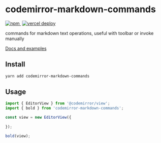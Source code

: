 # codemirror-markdown-commands
<p>
    <a href="https://www.npmjs.com/package/codemirror-markdown-commands" style="margin-right: 4px">
        <img src="https://img.shields.io/npm/v/codemirror-markdown-commands" alt="npm">
    </a>
    <a href="https://cm.yeliex.dev/?path=/docs/markdown-commands">
        <img src="https://therealsujitk-vercel-badge.vercel.app/?app=codemirror-extensions-site-yeliex" alt="vercel deploy">
    </a>
</p>

commands for markdown text operations, useful with toolbar or invoke manually

[Docs and examples](https://cm.yeliex.dev/?path=/docs/markdown-commands)

## Install

```bash
yarn add codemirror-markdown-commands
```

## Usage
```typescript
import { EditorView } from '@codemirror/view';
import { bold } from 'codemirror-markdown-commands';

const view = new EditorView({
    
});

bold(view);
```
